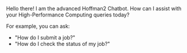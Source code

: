 Hello there! I am the advanced Hoffman2 Chatbot. How can I assist with your High-Performance Computing queries today?

For example, you can ask:
* "How do I submit a job?"
* "How do I check the status of my job?"

